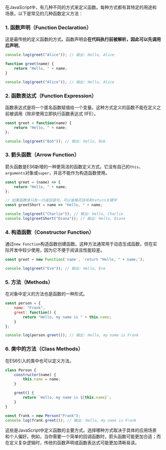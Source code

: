 在JavaScript中，有几种不同的方式来定义函数。每种方式都有其特定的用途和场景。以下是常见的几种函数定义方法：

### 1. 函数声明（Function Declaration）
这是最传统的定义函数的方式。函数声明会**在代码执行前被解析，因此可以先调用后声明**。

```javascript
console.log(greet("Alice")); // 输出: Hello, Alice

function greet(name) {
    return "Hello, " + name;
}

console.log(greet("Alice")); // 输出: Hello, Alice
```

### 2. 函数表达式（Function Expression）
函数表达式是将一个匿名函数赋值给一个变量。这种方式定义的函数不能在定义之前被调用（除非使用立即执行函数表达式 IIFE）。

```javascript
const greet = function(name) {
    return "Hello, " + name;
};

console.log(greet("Bob")); // 输出: Hello, Bob
```

### 3. 箭头函数（Arrow Function）
箭头函数是ES6新增的一种更简洁的函数定义方式。它没有自己的`this`、`arguments`对象或`super`，并且不能作为构造函数使用。

```javascript
const greet = (name) => {
    return "Hello, " + name;
};

// 如果函数体只有一行返回语句，可以省略花括号和return关键字
const greetShort = name => "Hello, " + name;

console.log(greet("Charlie")); // 输出: Hello, Charlie
console.log(greetShort("Diana")); // 输出: Hello, Diana
```

### 4. 构造函数（Constructor Function）
通过`new Function`构造函数创建函数。这种方法通常用于动态生成函数，但在实际开发中较少使用，因为它不便于阅读且性能较差。

```javascript
const greet = new Function('name', 'return "Hello, " + name;');

console.log(greet("Eve")); // 输出: Hello, Eve
```

### 5. 方法（Methods）
在对象中定义的方法也是函数的一种形式。

```javascript
const person = {
    name: "Frank",
    greet: function() {
        return "Hello, my name is " + this.name;
    }
};

console.log(person.greet()); // 输出: Hello, my name is Frank
```

### 6. 类中的方法（Class Methods）
在ES6引入的类中也可以定义方法。

```javascript
class Person {
    constructor(name) {
        this.name = name;
    }

    greet() {
        return `Hello, my name is ${this.name}`;
    }
}

const frank = new Person("Frank");
console.log(frank.greet()); // 输出: Hello, my name is Frank
```

这些是JavaScript中定义函数的主要方式。选择哪种方式取决于具体的应用场景和个人偏好。例如，当你需要一个简单的回调函数时，箭头函数可能更加合适；而在定义复杂逻辑时，传统的函数声明或函数表达式可能更加清晰易读。